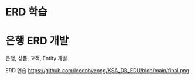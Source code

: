 # ERD 학습

# 은행 ERD 개발

은행, 상품, 고객, Entity 개발

ERD 연습
https://github.com/leedohyeong/KSA_DB_EDU/blob/main/final.png
